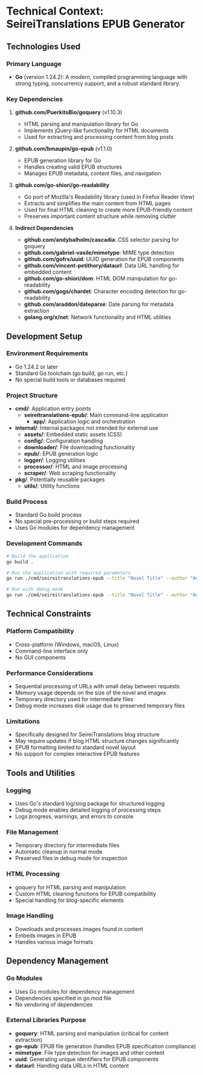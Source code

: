 # Technical Context: SeireiTranslations EPUB Generator

## Technologies Used

### Primary Language
- **Go** (version 1.24.2): A modern, compiled programming language with strong typing, concurrency support, and a robust standard library.

### Key Dependencies
1. **github.com/PuerkitoBio/goquery** (v1.10.3)
   - HTML parsing and manipulation library for Go
   - Implements jQuery-like functionality for HTML documents
   - Used for extracting and processing content from blog posts

2. **github.com/bmaupin/go-epub** (v1.1.0)
   - EPUB generation library for Go
   - Handles creating valid EPUB structures
   - Manages EPUB metadata, content files, and navigation

3. **github.com/go-shiori/go-readability**
   - Go port of Mozilla's Readability library (used in Firefox Reader View)
   - Extracts and simplifies the main content from HTML pages
   - Used for final HTML cleaning to create more EPUB-friendly content
   - Preserves important content structure while removing clutter

4. **Indirect Dependencies**
   - **github.com/andybalholm/cascadia**: CSS selector parsing for goquery
   - **github.com/gabriel-vasile/mimetype**: MIME type detection
   - **github.com/gofrs/uuid**: UUID generation for EPUB components
   - **github.com/vincent-petithory/dataurl**: Data URL handling for embedded content
   - **github.com/go-shiori/dom**: HTML DOM manipulation for go-readability
   - **github.com/gogs/chardet**: Character encoding detection for go-readability
   - **github.com/araddon/dateparse**: Date parsing for metadata extraction
   - **golang.org/x/net**: Network functionality and HTML utilities

## Development Setup

### Environment Requirements
- Go 1.24.2 or later
- Standard Go toolchain (go build, go run, etc.)
- No special build tools or databases required

### Project Structure
- **cmd/**: Application entry points
  - **seireitranslations-epub/**: Main command-line application
    - **app/**: Application logic and orchestration
- **internal/**: Internal packages not intended for external use
  - **assets/**: Embedded static assets (CSS)
  - **config/**: Configuration handling
  - **downloader/**: File downloading functionality
  - **epub/**: EPUB generation logic
  - **logger/**: Logging utilities
  - **processor/**: HTML and image processing
  - **scraper/**: Web scraping functionality
- **pkg/**: Potentially reusable packages
  - **utils/**: Utility functions

### Build Process
- Standard Go build process
- No special pre-processing or build steps required
- Uses Go modules for dependency management

### Development Commands
```bash
# Build the application
go build .

# Run the application with required parameters
go run ./cmd/seireitranslations-epub --title "Novel Title" --author "Author Name" --cover "https://example.com/cover.jpg" --output "output.epub" --urls "urls.txt"

# Run with debug mode
go run ./cmd/seireitranslations-epub --title "Novel Title" --author "Author Name" --cover "https://example.com/cover.jpg" --output "output.epub" --urls "urls.txt" --debug
```

## Technical Constraints

### Platform Compatibility
- Cross-platform (Windows, macOS, Linux)
- Command-line interface only
- No GUI components

### Performance Considerations
- Sequential processing of URLs with small delay between requests
- Memory usage depends on the size of the novel and images
- Temporary directory used for intermediate files
- Debug mode increases disk usage due to preserved temporary files

### Limitations
- Specifically designed for SeireiTranslations blog structure
- May require updates if blog HTML structure changes significantly
- EPUB formatting limited to standard novel layout
- No support for complex interactive EPUB features

## Tools and Utilities

### Logging
- Uses Go's standard log/slog package for structured logging
- Debug mode enables detailed logging of processing steps
- Logs progress, warnings, and errors to console

### File Management
- Temporary directory for intermediate files
- Automatic cleanup in normal mode
- Preserved files in debug mode for inspection

### HTML Processing
- goquery for HTML parsing and manipulation
- Custom HTML cleaning functions for EPUB compatibility
- Special handling for blog-specific elements

### Image Handling
- Downloads and processes images found in content
- Embeds images in EPUB
- Handles various image formats

## Dependency Management

### Go Modules
- Uses Go modules for dependency management
- Dependencies specified in go.mod file
- No vendoring of dependencies

### External Libraries Purpose
- **goquery**: HTML parsing and manipulation (critical for content extraction)
- **go-epub**: EPUB file generation (handles EPUB specification compliance)
- **mimetype**: File type detection for images and other content
- **uuid**: Generating unique identifiers for EPUB components
- **dataurl**: Handling data URLs in HTML content
